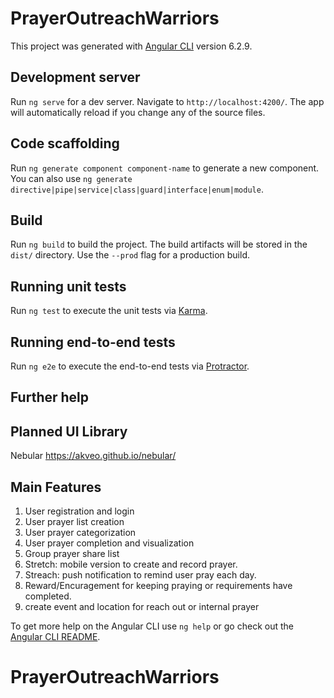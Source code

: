 # PrayerOutreachWarriors

This project was generated with [Angular CLI](https://github.com/angular/angular-cli) version 6.2.9.

## Development server

Run `ng serve` for a dev server. Navigate to `http://localhost:4200/`. The app will automatically reload if you change any of the source files.

## Code scaffolding

Run `ng generate component component-name` to generate a new component. You can also use `ng generate directive|pipe|service|class|guard|interface|enum|module`.

## Build

Run `ng build` to build the project. The build artifacts will be stored in the `dist/` directory. Use the `--prod` flag for a production build.

## Running unit tests

Run `ng test` to execute the unit tests via [Karma](https://karma-runner.github.io).

## Running end-to-end tests

Run `ng e2e` to execute the end-to-end tests via [Protractor](http://www.protractortest.org/).

## Further help

## Planned UI Library
Nebular
https://akveo.github.io/nebular/

## Main Features
1. User registration and login
2. User prayer list creation
3. User prayer categorization
4. User prayer completion and visualization
5. Group prayer share list
6. Stretch: mobile version to create and record prayer.
7. Streach: push notification to remind user pray each day.
8. Reward/Encuragement for keeping praying or requirements have completed. 
9. create event and location for reach out or internal prayer

To get more help on the Angular CLI use `ng help` or go check out the [Angular CLI README](https://github.com/angular/angular-cli/blob/master/README.md).
# PrayerOutreachWarriors
